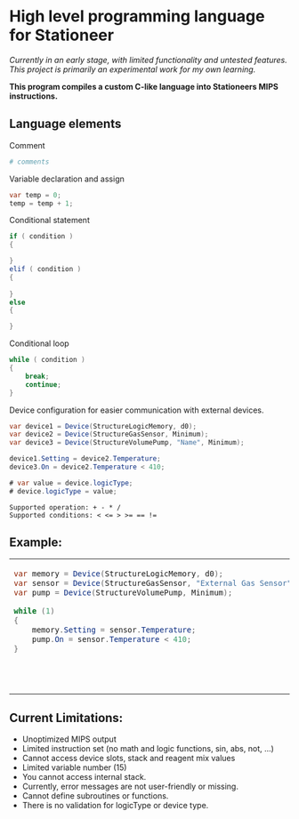 # High level programming language for Stationeer

_Currently in an early stage, with limited functionality and untested features._\
_This project is primarily an experimental work for my own learning._

__This program compiles a custom C-like language into Stationeers MIPS instructions.__

## Language elements

Comment
```python
# comments
```

Variable declaration and assign
```csharp
var temp = 0;
temp = temp + 1;
```

Conditional statement
```csharp
if ( condition )
{

}
elif ( condition )
{
    
} 
else 
{

}
```

Conditional loop
```csharp
while ( condition )
{
    break;
    continue;
}
```

Device configuration for easier communication with external devices.

```csharp
var device1 = Device(StructureLogicMemory, d0);
var device2 = Device(StructureGasSensor, Minimum);
var device3 = Device(StructureVolumePump, "Name", Minimum);

device1.Setting = device2.Temperature;
device3.On = device2.Temperature < 410;

# var value = device.logicType;
# device.logicType = value;

```

```
Supported operation: + - * /
Supported conditions: < <= > >= == !=
```

## Example:

<table>
<tr>
<td valign="top">

```csharp
var memory = Device(StructureLogicMemory, d0);
var sensor = Device(StructureGasSensor, "External Gas Sensor", Minimum);
var pump = Device(StructureVolumePump, Minimum);

while (1)
{
	memory.Setting = sensor.Temperature;
	pump.On = sensor.Temperature < 410;
}
```

</td>
<td valign="top">

```mips
while_start001:
move r0 1
blt r0 1 while_end001
lbn r0 -1252983604 1658757745 Temperature Minimum
s d0 Setting r0
lbn r0 -1252983604 1658757745 Temperature Minimum
move r1 r0
move r0 410
slt r0 r1 r0
sb -321403609 On r0
j while_start001
while_end001:
```

</td>
</tr>
</table>

## Current Limitations:

- Unoptimized MIPS output
- Limited instruction set (no math and logic functions, sin, abs, not, ...)
- Cannot access device slots, stack and reagent mix values
- Limited variable number (15)
- You cannot access internal stack.
- Currently, error messages are not user-friendly or missing.
- Cannot define subroutines or functions.
- There is no validation for logicType or device type.